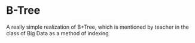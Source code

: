 # B-Tree
A really simple realization of B+Tree, which is mentioned by teacher in the class of Big Data as a method of indexing
